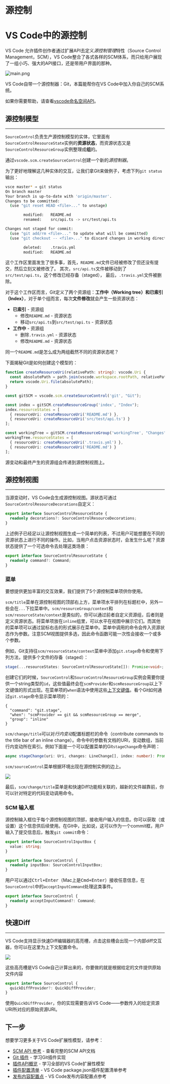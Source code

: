 # 源控制

# VS Code中的源控制

VS Code 允许插件创作者通过扩展API去定义*源控制管理*特性（Source Control Management，SCM），VS Code整合了各式各样的SCM体系，而只给用户展现了一组小巧、强大的API接口，还是带用户界面的那种。

![main.png](https://raw.githubusercontent.com/Microsoft/vscode-docs/master/api/extension-guides/images/scm-provider/main.png)


VS Code自带一个源控制器：Git，本篇能帮你在VS Code中加入你自己的SCM系统。

如果你需要帮助，请查看[vscode命名空间API](https://github.com/Microsoft/vscode-docs/blob/master/docs/extensionAPI/vscode-api.md#scm)。

## 源控制模型
---
`SourceControl`负责生产源控制模型的实体，它里面有`SourceControlResourceState`实例的**资源状态**，而资源状态又是`SourceControlResourceGroup`实例整理成**组**的。

通过`vscode.scm.createSourceControl`创建一个新的*源控制器*。

为了更好地理解这几种实体的交互，让我们拿Git来做例子，考虑下列`git status`输出：
```bash
vsce master* → git status
On branch master
Your branch is up-to-date with 'origin/master'.
Changes to be committed:
  (use "git reset HEAD <file>..." to unstage)

        modified:   README.md
        renamed:    src/api.ts -> src/test/api.ts

Changes not staged for commit:
  (use "git add/rm <file>..." to update what will be committed)
  (use "git checkout -- <file>..." to discard changes in working directory)

        deleted:    .travis.yml
        modified:   README.md
```
这个工作区里面发生了很多事，首先，`README.md`文件已经被修改了但还没有提交，然后立刻又被修改了。 其次，`src/api.ts`文件被移动到了`src/test/api.ts`，这个修改已经存备（staged）， 最后，`.travis.yml`文件被删除。

对于这个工作区而言，Git定义了两个资源组：**工作中（Working tree）**和**已索引（Index）**，对于单个组而言，每次**文件修改**就会产生一些资源状态：
- **已索引** - 资源组
    - 修改`README.md` - 资源状态
    - 移动`src/api.ts`到`src/test/api.ts` - 资源状态
- **工作中** - 资源组
    - 删除`.travis.yml` - 资源状态
    - 修改`README.md` - 资源状态

同一个`README.md`是怎么成为两组截然不同的资源状态呢？

下面揭秘Git是如何创建这个模型的：

```typescript
function createResourceUri(relativePath: string): vscode.Uri {
  const absolutePath = path.join(vscode.workspace.rootPath, relativePath);
  return vscode.Uri.file(absolutePath);
}

const gitSCM = vscode.scm.createSourceControl('git', "Git");

const index = gitSCM.createResourceGroup('index', "Index");
index.resourceStates = [
  { resourceUri: createResourceUri('README.md') },
  { resourceUri: createResourceUri('src/test/api.ts') }
];

const workingTree = gitSCM.createResourceGroup('workingTree', "Changes");
workingTree.resourceStates = [
  { resourceUri: createResourceUri('.travis.yml') },
  { resourceUri: createResourceUri('README.md') }
];
```

源变动和最终产生的资源组会传递到源控制视图上。

## 源控制视图
---
当源变动时，VS Code会生成源控制视图。源状态可通过`SourceControlResourceDecorations`自定义：

```typescript
export interface SourceControlResourceState {
  readonly decorations?: SourceControlResourceDecorations;
}
```

上述例子已经足以让源控制视图生成一个简单的列表，不过用户可能想要在不同的资源状态上进行不同的操作。比如，当用户点击资源状态时，会发生什么呢？资源状态提供了一个可选命令去处理这类场景：
```typescript
export interface SourceControlResourceState {
  readonly command?: Command;
}
```

### 菜单

要想提供更加丰富的交互效果，我们提供了5个源控制菜单项供你使用。

`scm/title`菜单在源控制视图的顶部右上方，菜单项水平排列在标题栏中，另外一些会在`...`下拉菜单中。`scm/resourceGroup/context`和`scm/resourceState/context`是类似的，你可以通过前者自定义资源组，后者则是定义资源状态。将菜单项放在`inline`组里，可以水平在视图中展示它们。而其他的菜单项可以通过鼠标右击的形式展示在菜单中。菜单中调用的命令会传入资源状态作为参数。注意SCM视图提供多选，因此命令函数可能一次性会接收一个或多个参数。

例如，Git支持往`scm/resourceState/context`菜单中添加`git.stage`命令和使用下列方法，提供多个文件的存备（staged）：
```typescript
stage(...resourceStates: SourceControlResourceState[]): Promise<void>;
```
创建它们的时候，`SourceControl`和`SourceControlResourceGroup`实例会需要你提供一个string类型的`id`，这些值最终会在`scmProvider`和`scmResourceGroup`以上下文键值的形式出现。在菜单项的`when`语法中使用这些[上下文键值](https://code.visualstudio.com/docs/getstarted/keybindings#_when-clause-contexts)。看个Git如何通过`git.stage`命令显示菜单项的：
```
{
  "command": "git.stage",
  "when": "scmProvider == git && scmResourceGroup == merge",
  "group": "inline"
}
```

`scm/change/title`可以对*行内变动*配置标题栏的命令（contribute commands to the title bar of an inline change）。命令中的参数有文档的URI，变动数组，当前行内变动所在索引。例如下面是一个可以配置菜单的Git`stageChange`命令声明：

```typescript
async stageChange(uri: Uri, changes: LineChange[], index: number): Promise<void>;
```

`scm/sourceControl`菜单根据环境出现在源控制实例的边上。

![](https://raw.githubusercontent.com/Microsoft/vscode-docs/master/api/extension-guides/images/scm-provider/sourcecontrol-menu.png)

最后，`scm/change/title`菜单是和快速Diff功能相关联的，越新的文件越靠前，你可以针对特定的代码变动调用命令。

### SCM 输入框
源控制输入框位于每个源控制视图的顶部，接收用户输入的信息。你可以获取（或设置）这个信息供后续使用。在Git中，比如说，这可以作为一个commit框，用户输入了提交信息后，触发`git commit`命令：

```typescript
export interface SourceControlInputBox {
  value: string;
}

export interface SourceControl {
  readonly inputBox: SourceControlInputBox;
}
```

用户可以通过<kbd>Ctrl+Enter</kbd>（Mac上是<kbd>Cmd+Enter</kbd>）接收任意信息，在`SourceControl`中的`acceptInputCommand`处理这类事件。
```typescript
export interface SourceControl {
  readonly acceptInputCommand?: Command;
}
```
## 快速Diff
---
VS Code支持显示快速Diff编辑器的高亮槽，点击这些槽会出现一个内部diff交互器，你可以在这里为上下文配置命令。

![](https://raw.githubusercontent.com/Microsoft/vscode-docs/master/api/extension-guides/images/scm-provider/quickdiff.png)

这些高亮槽是VS Code自己计算出来的，你要做的就是根据给定的文件提供原始文件内容

```typescript
export interface SourceControl {
  quickDiffProvider?: QuickDiffProvider;
}
```

使用`QuickDiffProvider`，你的实现需要告诉VS Code——参数传入的给定资源URI所对应的原始资源URI。

## 下一步

想要学习更多关于VS Code扩展性模型，请参考：

* [SCM API 参考](https://code.visualstudio.com/docs/extensionAPI/vscode-api#_scm) - 查看完整的SCM API文档
* [Git 插件](https://github.com/Microsoft/vscode/tree/master/extensions/git) - 学习Git插件实现
* [插件API概览](/extensibility-reference/overview.md) - 学习全部的VS Code扩展性模型
* [插件配置清单](/extensibility-reference/extension-manifest.md) - VS Code package.json插件配置清单参考
* [发布内容配置点](/extensibility-reference/contribution-points.md) - VS Code发布内容配置点参考
